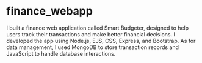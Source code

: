 # finance_webapp

I built a finance web application called Smart Budgeter, designed to help users track their transactions and make better financial decisions. I developed the app using Node.js, EJS, CSS, Express, and Bootstrap. As for data management, I used MongoDB to store transaction records and JavaScript to handle database interactions.
